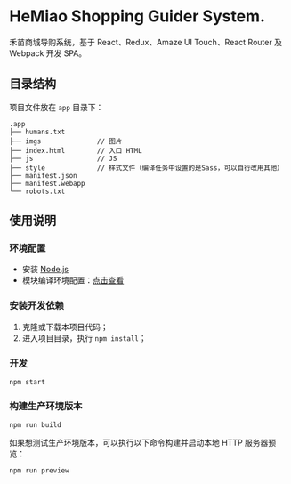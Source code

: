 # HeMiao Shopping Guider System.

禾苗商城导购系统，基于 React、Redux、Amaze UI Touch、React Router 及 Webpack 开发 SPA。

## 目录结构

项目文件放在 `app` 目录下：

```
.app
├── humans.txt
├── imgs              // 图片
├── index.html        // 入口 HTML
├── js                // JS
├── style             // 样式文件（编译任务中设置的是Sass，可以自行改用其他）
├── manifest.json
├── manifest.webapp
└── robots.txt
```

## 使用说明

### 环境配置

- 安装 [Node.js](https://nodejs.org/en/download/)
- 模块编译环境配置：[点击查看](https://github.com/nodejs/node-gyp#installation)

### 安装开发依赖

1. 克隆或下载本项目代码；
2. 进入项目目录，执行 `npm install`；

### 开发

```
npm start
```

### 构建生产环境版本

```
npm run build
```

如果想测试生产环境版本，可以执行以下命令构建并启动本地 HTTP 服务器预览：

```
npm run preview
```
